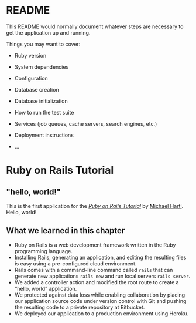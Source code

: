 # README

This README would normally document whatever steps are necessary to get the
application up and running.

Things you may want to cover:

* Ruby version

* System dependencies

* Configuration

* Database creation

* Database initialization

* How to run the test suite

* Services (job queues, cache servers, search engines, etc.)

* Deployment instructions

* ...


# Ruby on Rails Tutorial

## "hello, world!"

This is the first application for the
[*Ruby on Rails Tutorial*](http://www.railstutorial.org/)
by [Michael Hartl](http://www.michaelhartl.com/). Hello, world!


## What we learned in this chapter
- Ruby on Rails is a web development framework written in the Ruby programming language.
- Installing Rails, generating an application, and editing the resulting files is easy using a pre-configured cloud environment.
- Rails comes with a command-line command called `rails` that can generate new applications `rails new` and run local 
servers `rails server`.
- We added a controller action and modified the root route to create a “hello, world” application.
- We protected against data loss while enabling collaboration by placing our application source code under version 
control with Git and pushing the resulting code to a private repository at Bitbucket.
- We deployed our application to a production environment using Heroku.